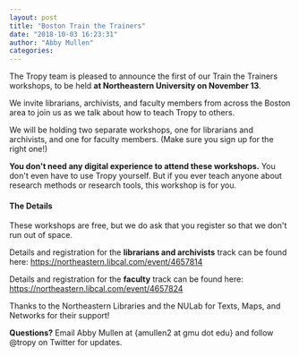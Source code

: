 ```yaml
---
layout: post
title: "Boston Train the Trainers"
date: "2018-10-03 16:23:31"
author: "Abby Mullen"
categories:
---
```


The Tropy team is pleased to announce the first of our Train the Trainers workshops, to be held **at Northeastern University on November 13**.

We invite librarians, archivists, and faculty members from across the Boston area to join us as we talk about how to teach Tropy to others. 

We will be holding two separate workshops, one for librarians and archivists, and one for faculty members. (Make sure you sign up for the right one!)

**You don't need any digital experience to attend these workshops.** You don't even have to use Tropy yourself. But if you ever teach anyone about research methods or research tools, this workshop is for you. 


<h4>The Details</h4>

These workshops are free, but we do ask that you register so that we don't run out of space.

Details and registration for the **librarians and archivists** track can be found here: https://northeastern.libcal.com/event/4657814

Details and registration for the **faculty** track can be found here: https://northeastern.libcal.com/event/4657824

Thanks to the Northeastern Libraries and the NULab for Texts, Maps, and Networks for their support!

**Questions?** Email Abby Mullen at {amullen2 at gmu dot edu} and follow @tropy on Twitter for updates.
